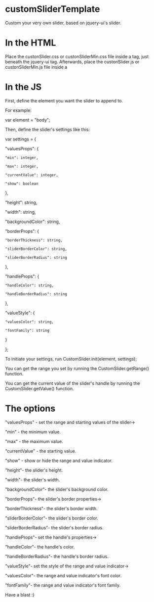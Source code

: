 # customSliderTemplate
Custom your very own slider, based on jquery-ui's slider.

# In the HTML
Place the custonSlider.css or custonSliderMin.css file inside a <link> tag, just beneath the jquery-ui <link> tag.
Afterwards, place the custonSlider.js or custonSliderMin.js file inside a <script> tag, just beneath the jquery and jquery-ui <script> tag.

For Example:
<head>
  <link rel="stylesheet" href="https://code.jquery.com/ui/1.12.1/themes/base/jquery-ui.css">
  <link rel="stylesheet" href="plugins/customSliderMin.css">
  <script src="https://code.jquery.com/jquery-3.2.1.min.js"</script>
  <script src="https://code.jquery.com/ui/1.12.1/jquery-ui.min.js"</script>
  <script src="plugins/CustomSliderMin.js"></script>
</head>

# In the JS
First, define the element you want the slider to append to.

For example:

var element = "body"; 

Then, define the slider's settings like this:

var settings = {

  "valuesProps": {
  
    "min": integer,
    
    "max": integer,
    
    "currentValue": integer,
    
    "show": boolean
    
  },
  
  "height": string,
  
  "width": string,
  
  "backgroundColor": string,
  
  "borderProps": {
  
    "borderThickness": string,
    
    "sliderBorderColor": string,
    
    "sliderBorderRadius": string
    
  },
  
  "handleProps": {
  
    "handleColor": string,
    
    "handleBorderRadius": string
    
  },
  
  "valueStyle": {
  
    "valuesColor": string,
    
    "fontFamily": string
    
  }
  
};

To initiate your settings, run CustomSlider.init(element, settings);

You can get the range you set by running the CustomSlider.getRange() function.

You can get the current value of the slider's handle by running the CustomSlider.getValue() function.

# The options
"valuesProps" - set the range and starting values of the slider->

"min" - the minimum value.

"max" - the maximum value.

"currentValue" - the starting value.

"show" - show or hide the range and value indicator.


"height"- the slider's height.

"width"- the slider's width.

"backgroundColor"- the slider's background color.


"borderProps"- the slider's border properties->

"borderThickness"- the slider's border width.

"sliderBorderColor"- the slider's border color.

"sliderBorderRadius"- the slider's border radius.

 
"handleProps"-  set the handle's properties->

"handleColor"- the handle's color.

"handleBorderRadius"- the handle's border radius.


"valueStyle"- set the style of the range and value indicator-> 

"valuesColor"- the range and value indicator's font color.

"fontFamily"- the range and value indicator's font family.

  
Have a blast :)
